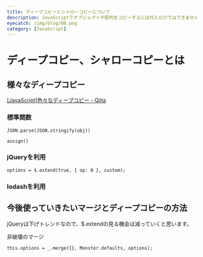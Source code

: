 ```yaml
---
title: ディープコピーとシャローコピーについて
description: JavaScriptでオブジェクトや配列をコピーするには代入だけではできません。それに対応する方法がいろいろあるので簡単にまとめます。
eyecatch: /img/blog/08.png
category: [JavaScript]
---
```


# ディープコピー、シャローコピーとは

## 様々なディープコピー

[\[JavaScript\]色々なディープコピー \- Qiita](https://qiita.com/knhr__/items/d7de463bf9013d5d3dc0)

### 標準関数

```
JSON.parse(JSON.stringify(obj))
```

```
assign()
```

### jQueryを利用

```
options = $.extend(true, { op: 0 }, custom);
```

### lodashを利用

## 今後使っていきたいマージとディープコピーの方法

jQueryは下げトレンドなので、$.extendの見る機会は減っていくと思います。

非破壊のマージ
```
this.options = _.merge({}, Monster.defaults, options);
```
